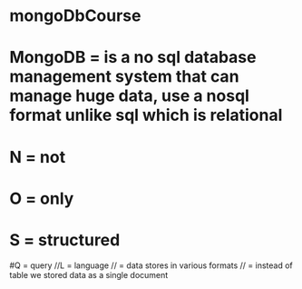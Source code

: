 # mongoDbCourse

# MongoDB = is a no sql database management system that can manage huge data, use a nosql format unlike sql which is relational

# N = not 
# O = only
# S = structured
#Q = query
//L = language
// = data stores in various formats
// = instead of table we stored data as a single document
